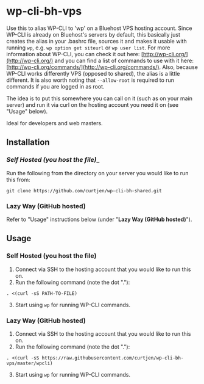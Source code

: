 wp-cli-bh-vps
=============

Use this to alias WP-CLI to 'wp' on a Bluehost VPS hosting account. Since WP-CLI is already on Bluehost's servers by default, this basically just creates the alias in your .bashrc file, sources it and makes it usable with running ```wp```, e.g. ```wp option get siteurl``` or ```wp user list```. For more information about WP-CLI, you can check it out here: [http://wp-cli.org/](http://wp-cli.org/) and you can find a list of commands to use with it here: [http://wp-cli.org/commands/](http://wp-cli.org/commands/). Also, because WP-CLI works differently VPS (opposed to shared), the alias is a little different. It is also worth noting that ```--allow-root``` is required to run commands if you are logged in as root.

The idea is to put this somewhere you can call on it (such as on your main server) and run it via curl on the hosting account you need it on (see "Usage" below).

Ideal for developers and web masters.

## Installation

### _Self Hosted (you host the file)__
Run the following from the directory on your server you would like to run this from:
```
git clone https://github.com/curtjen/wp-cli-bh-shared.git
```

### __Lazy Way (GitHub hosted)__
Refer to "Usage" instructions below (under "__Lazy Way (GitHub hosted)__").


## Usage

### __Self Hosted (you host the file)__
1. Connect via SSH to the hosting account that you would like to run this on.
2. Run the following command (note the dot "."):
```
. <(curl -sS PATH-TO-FILE)
```
3. Start using ```wp``` for running WP-CLI commands.

### __Lazy Way (GitHub hosted)__
1. Connect via SSH to the hosting account that you would like to run this on.
2. Run the following command (note the dot "."):
```
. <(curl -sS https://raw.githubusercontent.com/curtjen/wp-cli-bh-vps/master/wpcli)
```
3. Start using ```wp``` for running WP-CLI commands.

